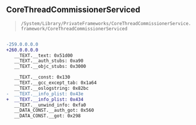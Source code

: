 ## CoreThreadCommissionerServiced

> `/System/Library/PrivateFrameworks/CoreThreadCommissionerService.framework/CoreThreadCommissionerServiced`

```diff

-259.0.0.0.0
+260.0.0.0.0
   __TEXT.__text: 0x51d00
   __TEXT.__auth_stubs: 0xa90
   __TEXT.__objc_stubs: 0x3000

   __TEXT.__const: 0x130
   __TEXT.__gcc_except_tab: 0x1a64
   __TEXT.__oslogstring: 0x82bc
-  __TEXT.__info_plist: 0x43e
+  __TEXT.__info_plist: 0x434
   __TEXT.__unwind_info: 0xfa0
   __DATA_CONST.__auth_got: 0x560
   __DATA_CONST.__got: 0x298

```

